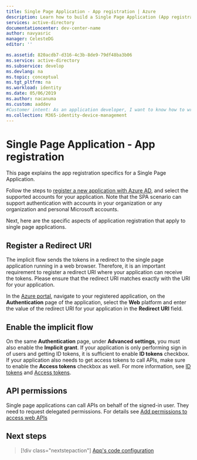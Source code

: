 ```yaml
---
title: Single Page Application - App registration | Azure
description: Learn how to build a Single Page Application (App registration)
services: active-directory
documentationcenter: dev-center-name
author: navyasric
manager: CelesteDG
editor: ''

ms.assetid: 820acdb7-d316-4c3b-8de9-79df48ba3b06
ms.service: active-directory
ms.subservice: develop
ms.devlang: na
ms.topic: conceptual
ms.tgt_pltfrm: na
ms.workload: identity
ms.date: 05/06/2019
ms.author: nacanuma
ms.custom: aaddev
#Customer intent: As an application developer, I want to know how to write a Single Page Application using the Microsoft identity platform for developers.
ms.collection: M365-identity-device-management
---
```


# Single Page Application - App registration

This page explains the app registration specifics for a Single Page Application.

Follow the steps to [register a new application with Azure AD](quickstart-register-app.md), and select the supported accounts for your application. Note that the SPA scenario can support authentication with accounts in your organization or any organization and personal Microsoft accounts.

Next, here are the specific aspects of application registration that apply to single page applications.


## Register a Redirect URI

The implicit flow sends the tokens in a redirect to the single page application running in a web browser. Therefore, it is an important requirement to register a redirect URI where your application can receive the tokens. Please ensure that the redirect URI matches exactly with the URI for your application.

In the [Azure portal](https://go.microsoft.com/fwlink/?linkid=2083908), navigate to your registered application, on the **Authentication** page of the application, select the **Web** platform and enter the value of the redirect URI for your application in the **Redirect URI** field.

## Enable the implicit flow

On the same **Authentication** page, under **Advanced settings**, you must also enable the **Implicit grant**. If your application is only performing sign in of users and getting ID tokens, it is sufficient to enable **ID tokens** checkbox.
If your application also needs to get access tokens to call APIs, make sure to enable the **Access tokens** checkbox as well. For more information, see [ID tokens](./id-tokens.md) and [Access tokens](./access-tokens.md).

## API permissions

Single page applications can call APIs on behalf of the signed-in user. They need to request delegated permissions. For details see [Add permissions to access web APIs](quickstart-configure-app-access-web-apis.md#add-permissions-to-access-web-apis)

## Next steps

> [!div class="nextstepaction"]
> [App's code configuration](scenario-spa-app-configuration.md)
